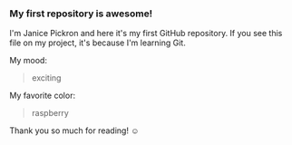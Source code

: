 ### My first repository is awesome!

I'm Janice Pickron and here it's my first GitHub repository.
If you see this file on my project, it's because I'm learning Git.

My mood:

> exciting

My favorite color:

> raspberry

Thank you so much for reading! ☺